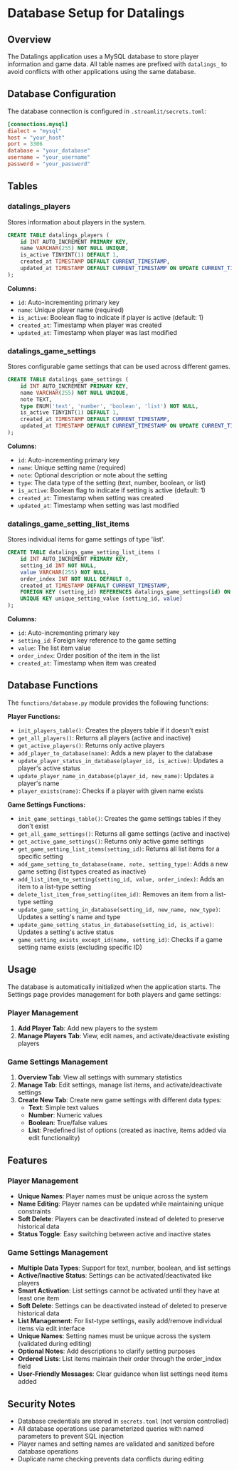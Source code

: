 # Database Setup for Datalings

## Overview

The Datalings application uses a MySQL database to store player information and game data. All table names are prefixed with `datalings_` to avoid conflicts with other applications using the same database.

## Database Configuration

The database connection is configured in `.streamlit/secrets.toml`:

```toml
[connections.mysql]
dialect = "mysql"
host = "your_host"
port = 3306
database = "your_database"
username = "your_username"
password = "your_password"
```

## Tables

### datalings_players

Stores information about players in the system.

```sql
CREATE TABLE datalings_players (
    id INT AUTO_INCREMENT PRIMARY KEY,
    name VARCHAR(255) NOT NULL UNIQUE,
    is_active TINYINT(1) DEFAULT 1,
    created_at TIMESTAMP DEFAULT CURRENT_TIMESTAMP,
    updated_at TIMESTAMP DEFAULT CURRENT_TIMESTAMP ON UPDATE CURRENT_TIMESTAMP
);
```

**Columns:**
- `id`: Auto-incrementing primary key
- `name`: Unique player name (required)
- `is_active`: Boolean flag to indicate if player is active (default: 1)
- `created_at`: Timestamp when player was created
- `updated_at`: Timestamp when player was last modified

### datalings_game_settings

Stores configurable game settings that can be used across different games.

```sql
CREATE TABLE datalings_game_settings (
    id INT AUTO_INCREMENT PRIMARY KEY,
    name VARCHAR(255) NOT NULL UNIQUE,
    note TEXT,
    type ENUM('text', 'number', 'boolean', 'list') NOT NULL,
    is_active TINYINT(1) DEFAULT 1,
    created_at TIMESTAMP DEFAULT CURRENT_TIMESTAMP,
    updated_at TIMESTAMP DEFAULT CURRENT_TIMESTAMP ON UPDATE CURRENT_TIMESTAMP
);
```

**Columns:**
- `id`: Auto-incrementing primary key
- `name`: Unique setting name (required)
- `note`: Optional description or note about the setting
- `type`: The data type of the setting (text, number, boolean, or list)
- `is_active`: Boolean flag to indicate if setting is active (default: 1)
- `created_at`: Timestamp when setting was created
- `updated_at`: Timestamp when setting was last modified

### datalings_game_setting_list_items

Stores individual items for game settings of type 'list'.

```sql
CREATE TABLE datalings_game_setting_list_items (
    id INT AUTO_INCREMENT PRIMARY KEY,
    setting_id INT NOT NULL,
    value VARCHAR(255) NOT NULL,
    order_index INT NOT NULL DEFAULT 0,
    created_at TIMESTAMP DEFAULT CURRENT_TIMESTAMP,
    FOREIGN KEY (setting_id) REFERENCES datalings_game_settings(id) ON DELETE CASCADE,
    UNIQUE KEY unique_setting_value (setting_id, value)
);
```

**Columns:**
- `id`: Auto-incrementing primary key
- `setting_id`: Foreign key reference to the game setting
- `value`: The list item value
- `order_index`: Order position of the item in the list
- `created_at`: Timestamp when item was created

## Database Functions

The `functions/database.py` module provides the following functions:

**Player Functions:**
- `init_players_table()`: Creates the players table if it doesn't exist
- `get_all_players()`: Returns all players (active and inactive)
- `get_active_players()`: Returns only active players
- `add_player_to_database(name)`: Adds a new player to the database
- `update_player_status_in_database(player_id, is_active)`: Updates a player's active status
- `update_player_name_in_database(player_id, new_name)`: Updates a player's name
- `player_exists(name)`: Checks if a player with given name exists

**Game Settings Functions:**
- `init_game_settings_table()`: Creates the game settings tables if they don't exist
- `get_all_game_settings()`: Returns all game settings (active and inactive)
- `get_active_game_settings()`: Returns only active game settings
- `get_game_setting_list_items(setting_id)`: Returns all list items for a specific setting
- `add_game_setting_to_database(name, note, setting_type)`: Adds a new game setting (list types created as inactive)
- `add_list_item_to_setting(setting_id, value, order_index)`: Adds an item to a list-type setting
- `delete_list_item_from_setting(item_id)`: Removes an item from a list-type setting
- `update_game_setting_in_database(setting_id, new_name, new_type)`: Updates a setting's name and type
- `update_game_setting_status_in_database(setting_id, is_active)`: Updates a setting's active status
- `game_setting_exists_except_id(name, setting_id)`: Checks if a game setting name exists (excluding specific ID)

## Usage

The database is automatically initialized when the application starts. The Settings page provides management for both players and game settings:

### Player Management
1. **Add Player Tab**: Add new players to the system
2. **Manage Players Tab**: View, edit names, and activate/deactivate existing players

### Game Settings Management
1. **Overview Tab**: View all settings with summary statistics
2. **Manage Tab**: Edit settings, manage list items, and activate/deactivate settings
3. **Create New Tab**: Create new game settings with different data types:
   - **Text**: Simple text values
   - **Number**: Numeric values
   - **Boolean**: True/false values
   - **List**: Predefined list of options (created as inactive, items added via edit functionality)

## Features

### Player Management
- **Unique Names**: Player names must be unique across the system
- **Name Editing**: Player names can be updated while maintaining unique constraints
- **Soft Delete**: Players can be deactivated instead of deleted to preserve historical data
- **Status Toggle**: Easy switching between active and inactive states

### Game Settings Management
- **Multiple Data Types**: Support for text, number, boolean, and list settings
- **Active/Inactive Status**: Settings can be activated/deactivated like players
- **Smart Activation**: List settings cannot be activated until they have at least one item
- **Soft Delete**: Settings can be deactivated instead of deleted to preserve historical data
- **List Management**: For list-type settings, easily add/remove individual items via edit interface
- **Unique Names**: Setting names must be unique across the system (validated during editing)
- **Optional Notes**: Add descriptions to clarify setting purposes
- **Ordered Lists**: List items maintain their order through the order_index field
- **User-Friendly Messages**: Clear guidance when list settings need items added

## Security Notes

- Database credentials are stored in `secrets.toml` (not version controlled)
- All database operations use parameterized queries with named parameters to prevent SQL injection
- Player names and setting names are validated and sanitized before database operations
- Duplicate name checking prevents data conflicts during editing